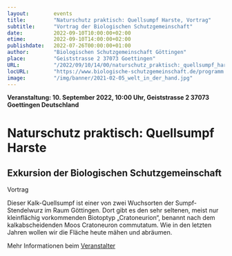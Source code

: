 ```yaml
---
layout:        events
title:         "Naturschutz praktisch: Quellsumpf Harste, Vortrag"
subtitle:      "Vortrag der Biologischen Schutzgemeinschaft"
date:          2022-09-10T10:00:00+02:00
etime:         2022-09-10T14:00:00+02:00
publishdate:   2022-07-26T00:00:00+01:00
author:        "Biologischen Schutzgemeinschaft Göttingen"
place:         "Geiststrasse 2 37073 Goettingen"
URL:           "/2022/09/10/14/00/naturschutz_praktisch:_quellsumpf_harste"
locURL:        "https://www.biologische-schutzgemeinschaft.de/programm.html"
image:         "/img/banner/2021-02-05_welt_in_der_hand.jpg"
---
```


**Veranstaltung: 10. September 2022, 10:00 Uhr, Geiststrasse 2 37073 Goettingen Deutschland**

Naturschutz praktisch: Quellsumpf Harste
===========

Exkursion der Biologischen Schutzgemeinschaft
-----------
Vortrag

Dieser Kalk-Quellsumpf ist einer von zwei Wuchsorten der Sumpf-Stendelwurz im Raum Göttingen. Dort gibt es den sehr seltenen, meist nur kleinflächig vorkommenden Biotoptyp „Cratoneurion“, benannt nach dem kalkabscheidenden Moos Cratoneuron commutatum. Wie in den letzten Jahren wollen wir die Fläche heute mähen und abräumen.

Mehr Informationen beim [Veranstalter](https://www.biologische-schutzgemeinschaft.de/programm.html)

